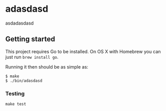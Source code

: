 # adasdasd

asdadasdasd

## Getting started

This project requires Go to be installed. On OS X with Homebrew you can just run `brew install go`.

Running it then should be as simple as:

```console
$ make
$ ./bin/adasdasd
```

### Testing

`make test`
